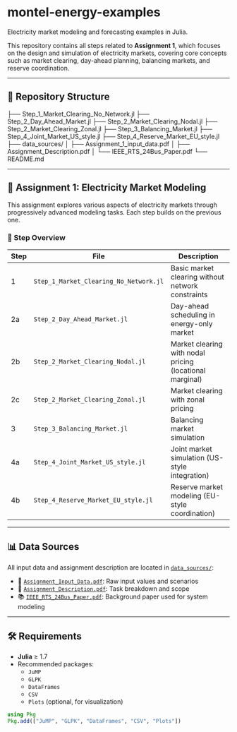 # montel-energy-examples

Electricity market modeling and forecasting examples in Julia.

This repository contains all steps related to **Assignment 1**, which focuses on the design and simulation of electricity markets, covering core concepts such as market clearing, day-ahead planning, balancing markets, and reserve coordination.

---

## 📂 Repository Structure

├── Step_1_Market_Clearing_No_Network.jl
├── Step_2_Day_Ahead_Market.jl
├── Step_2_Market_Clearing_Nodal.jl
├── Step_2_Market_Clearing_Zonal.jl
├── Step_3_Balancing_Market.jl
├── Step_4_Joint_Market_US_style.jl
├── Step_4_Reserve_Market_EU_style.jl
├── data_sources/
│ ├── Assignment_1_input_data.pdf
│ ├── Assignment_Description.pdf
│ └── IEEE_RTS_24Bus_Paper.pdf
└── README.md


---

## 📌 Assignment 1: Electricity Market Modeling

This assignment explores various aspects of electricity markets through progressively advanced modeling tasks. Each step builds on the previous one.

### 📄 Step Overview

| Step | File                                 | Description                                                  |
|------|--------------------------------------|--------------------------------------------------------------|
| 1    | `Step_1_Market_Clearing_No_Network.jl` | Basic market clearing without network constraints             |
| 2a   | `Step_2_Day_Ahead_Market.jl`         | Day-ahead scheduling in energy-only market                   |
| 2b   | `Step_2_Market_Clearing_Nodal.jl`    | Market clearing with nodal pricing (locational marginal)     |
| 2c   | `Step_2_Market_Clearing_Zonal.jl`    | Market clearing with zonal pricing                           |
| 3    | `Step_3_Balancing_Market.jl`         | Balancing market simulation                                  |
| 4a   | `Step_4_Joint_Market_US_style.jl`    | Joint market simulation (US-style integration)               |
| 4b   | `Step_4_Reserve_Market_EU_style.jl`  | Reserve market modeling (EU-style coordination)              |

---

## 📊 Data Sources

All input data and assignment description are located in [`data_sources/`](./data_sources):

- 📄 [`Assignment_Input_Data.pdf`](./data_sources/Assignment_Input_Data.pdf): Raw input values and scenarios  
- 📝 [`Assignment_Description.pdf`](./data_sources/Assignment_Description.pdf): Task breakdown and scope  
- 📚 [`IEEE_RTS_24Bus_Paper.pdf`](./data_sources/IEEE_RTS_24Bus_Paper.pdf): Background paper used for system modeling

---

## 🛠 Requirements

- **Julia** ≥ 1.7
- Recommended packages:
  - `JuMP`
  - `GLPK`
  - `DataFrames`
  - `CSV`
  - `Plots` (optional, for visualization)

```julia
using Pkg
Pkg.add(["JuMP", "GLPK", "DataFrames", "CSV", "Plots"])




